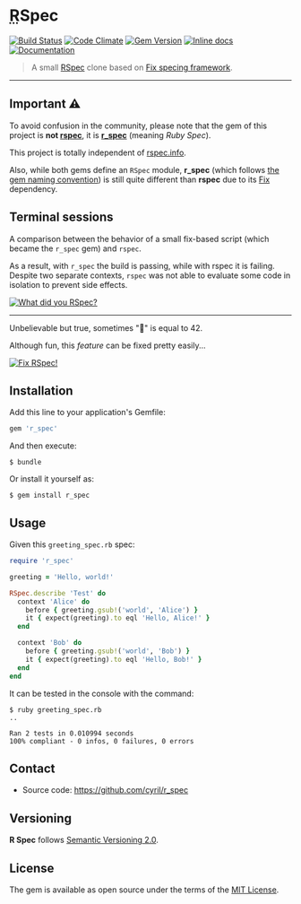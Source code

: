 # <abbr title="Ruby">R</abbr>Spec

[![Build Status](https://travis-ci.org/cyril/r_spec.svg?branch=master)][travis]
[![Code Climate](https://codeclimate.com/github/cyril/r_spec/badges/gpa.svg)][codeclimate]
[![Gem Version](https://badge.fury.io/rb/r_spec.svg)][gem]
[![Inline docs](https://inch-ci.org/github/cyril/r_spec.svg?branch=master)][inchpages]
[![Documentation](https://img.shields.io/:yard-docs-38c800.svg)][rubydoc]

> A small [RSpec](https://github.com/rspec/rspec) clone based on [Fix specing framework](https://github.com/fixrb/fix).

***

## Important ⚠️

To avoid confusion in the community, please note that the gem of this project is **not [rspec](https://rubygems.org/gems/rspec)**, it is **[r_spec](https://rubygems.org/gems/r_spec)** (meaning _Ruby Spec_).

This project is totally independent of [rspec.info](https://rspec.info/).

Also, while both gems define an `RSpec` module, **r_spec** (which follows [the gem naming convention](https://guides.rubygems.org/name-your-gem/#use-underscores-for-multiple-words)) is still quite different than **rspec** due to its [Fix](https://fixrb.dev/) dependency.

## Terminal sessions

A comparison between the behavior of a small fix-based script (which became the `r_spec` gem) and `rspec`.

As a result, with `r_spec` the build is passing, while with rspec it is failing. Despite two separate contexts, `rspec` was not able to evaluate some code in isolation to prevent side effects.

[![What did you RSpec?](https://asciinema.org/a/29070.png)](https://asciinema.org/a/29070)

***

Unbelievable but true, sometimes "💩" is equal to 42.

Although fun, this _feature_ can be fixed pretty easily...

[![Fix RSpec!](https://asciinema.org/a/29172.png)](https://asciinema.org/a/29172)

## Installation

Add this line to your application's Gemfile:

```ruby
gem 'r_spec'
```

And then execute:

    $ bundle

Or install it yourself as:

    $ gem install r_spec

## Usage

Given this `greeting_spec.rb` spec:

```ruby
require 'r_spec'

greeting = 'Hello, world!'

RSpec.describe 'Test' do
  context 'Alice' do
    before { greeting.gsub!('world', 'Alice') }
    it { expect(greeting).to eql 'Hello, Alice!' }
  end

  context 'Bob' do
    before { greeting.gsub!('world', 'Bob') }
    it { expect(greeting).to eql 'Hello, Bob!' }
  end
end
```

It can be tested in the console with the command:

    $ ruby greeting_spec.rb
    ..

    Ran 2 tests in 0.010994 seconds
    100% compliant - 0 infos, 0 failures, 0 errors

## Contact

* Source code: https://github.com/cyril/r_spec

## Versioning

__R Spec__ follows [Semantic Versioning 2.0](https://semver.org/).

## License

The gem is available as open source under the terms of the [MIT License](https://opensource.org/licenses/MIT).

[gem]: https://rubygems.org/gems/r_spec
[travis]: https://travis-ci.org/cyril/r_spec
[codeclimate]: https://codeclimate.com/github/cyril/r_spec
[inchpages]: https://inch-ci.org/github/cyril/r_spec
[rubydoc]: https://www.rubydoc.info/gems/r_spec/frames
